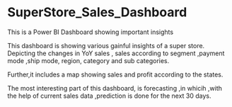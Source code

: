 # SuperStore_Sales_Dashboard
This is a Power BI Dashboard showing important insights

This dashboard is showing various gainful insights of a super store. Depicting the changes in YoY sales , sales according to segment ,payment mode ,ship mode, region, category and sub categories.

Further,it includes a map showing sales and profit according to the states.

The most interesting part of this dashboard, is forecasting ,in whicih ,with the help of current sales data ,prediction is done for the next 30 days.
